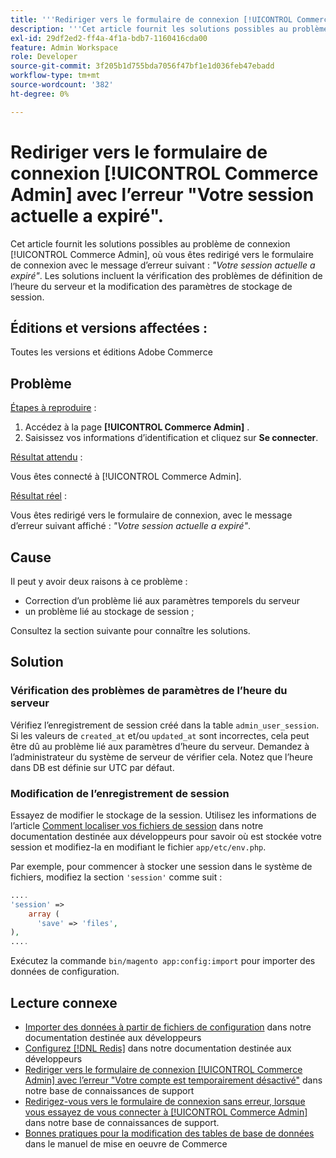 ```yaml
---
title: '''Rediriger vers le formulaire de connexion [!UICONTROL Commerce Admin] avec l’erreur "Votre session actuelle a expiré"'
description: '''Cet article fournit les solutions possibles au problème de connexion [!UICONTROL Commerce Admin], où vous êtes redirigé vers le formulaire de connexion avec le message d’erreur suivant : *"Votre session actuelle a expiré"*. Les solutions incluent la vérification des problèmes de définition de l’heure du serveur et la modification des paramètres de stockage de session."'
exl-id: 29df2ed2-ff4a-4f1a-bdb7-1160416cda00
feature: Admin Workspace
role: Developer
source-git-commit: 3f205b1d755bda7056f47bf1e1d036feb47ebadd
workflow-type: tm+mt
source-wordcount: '382'
ht-degree: 0%

---
```


# Rediriger vers le formulaire de connexion [!UICONTROL Commerce Admin] avec l’erreur &quot;Votre session actuelle a expiré&quot;.

Cet article fournit les solutions possibles au problème de connexion [!UICONTROL Commerce Admin], où vous êtes redirigé vers le formulaire de connexion avec le message d’erreur suivant : *&quot;Votre session actuelle a expiré&quot;*. Les solutions incluent la vérification des problèmes de définition de l’heure du serveur et la modification des paramètres de stockage de session.

## Éditions et versions affectées :

Toutes les versions et éditions Adobe Commerce

## Problème

<u>Étapes à reproduire</u> :

1. Accédez à la page **[!UICONTROL Commerce Admin]** .
1. Saisissez vos informations d’identification et cliquez sur **Se connecter**.

<u>Résultat attendu</u> :

Vous êtes connecté à [!UICONTROL Commerce Admin].

<u>Résultat réel</u> :

Vous êtes redirigé vers le formulaire de connexion, avec le message d’erreur suivant affiché : *&quot;Votre session actuelle a expiré&quot;*.

## Cause

Il peut y avoir deux raisons à ce problème :

* Correction d’un problème lié aux paramètres temporels du serveur
* un problème lié au stockage de session ;

Consultez la section suivante pour connaître les solutions.

## Solution

### Vérification des problèmes de paramètres de l’heure du serveur

Vérifiez l’enregistrement de session créé dans la table `admin_user_session`. Si les valeurs de `created_at` et/ou `updated_at` sont incorrectes, cela peut être dû au problème lié aux paramètres d’heure du serveur. Demandez à l’administrateur du système de serveur de vérifier cela. Notez que l’heure dans DB est définie sur UTC par défaut.

### Modification de l’enregistrement de session

Essayez de modifier le stockage de la session. Utilisez les informations de l’article [Comment localiser vos fichiers de session](https://devdocs.magento.com/guides/v2.3/config-guide/sessions.html) dans notre documentation destinée aux développeurs pour savoir où est stockée votre session et modifiez-la en modifiant le fichier `app/etc/env.php`.

Par exemple, pour commencer à stocker une session dans le système de fichiers, modifiez la section `'session'` comme suit :

```php
....
'session' =>
    array (
      'save' => 'files',
),
....
```

Exécutez la commande `bin/magento app:config:import` pour importer des données de configuration.


## Lecture connexe

* [Importer des données à partir de fichiers de configuration](https://devdocs.magento.com/guides/v2.3/config-guide/cli/config-cli-subcommands-config-mgmt-import.html) dans notre documentation destinée aux développeurs
* [Configurez [!DNL Redis]](https://experienceleague.adobe.com/en/docs/commerce-operations/configuration-guide/cache/redis/config-redis) dans notre documentation destinée aux développeurs
* [Rediriger vers le formulaire de connexion [!UICONTROL Commerce Admin] avec l’erreur &quot;Votre compte est temporairement désactivé&quot;](https://experienceleague.adobe.com/en/docs/commerce-knowledge-base/kb/troubleshooting/miscellaneous/redirect-back-to-the-admin-login-form-with-your-account-is-temporarily-disabled-error) dans notre base de connaissances de support
* [ Redirigez-vous vers le formulaire de connexion sans erreur, lorsque vous essayez de vous connecter à [!UICONTROL Commerce Admin]](https://experienceleague.adobe.com/en/docs/commerce-knowledge-base/kb/troubleshooting/miscellaneous/login-redirect-when-trying-to-login-to-magento-admin) dans notre base de connaissances de support.
* [ Bonnes pratiques pour la modification des tables de base de données](https://experienceleague.adobe.com/en/docs/commerce-operations/implementation-playbook/best-practices/development/modifying-core-and-third-party-tables#why-adobe-recommends-avoiding-modifications) dans le manuel de mise en oeuvre de Commerce

